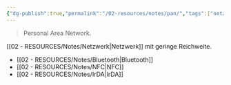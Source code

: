 ```yaml
---
{"dg-publish":true,"permalink":"/02-resources/notes/pan/","tags":["netzwerk/wireless","netzwerk"],"noteIcon":"","updated":"2025-08-26T16:35:06.000+02:00"}
---
```


> Personal Area Network.

[[02 - RESOURCES/Notes/Netzwerk\|Netzwerk]] mit geringe Reichweite.
- [[02 - RESOURCES/Notes/Bluetooth\|Bluetooth]]
- [[02 - RESOURCES/Notes/NFC\|NFC]]
- [[02 - RESOURCES/Notes/IrDA\|IrDA]]